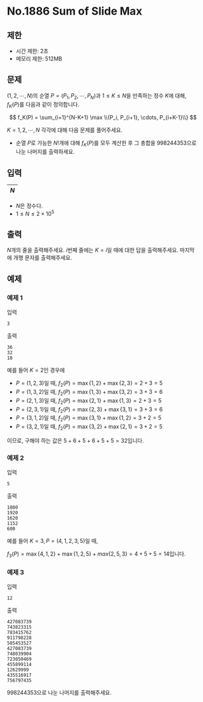 # No.1886 Sum of Slide Max

## 제한

- 시간 제한: 2초
- 메모리 제한: 512MB

## 문제

$(1, 2, \cdots, N)$의 순열 $P = (P_1, P_2, \cdots, P_N)$과 $1 \le K \le N$을 만족하는 정수 $K$에 대해, $f_K(P)$를 다음과 같이 정의합니다.

$$
f_K(P) = \sum_{i=1}^{N-K+1} \max \\{P_i, P_{i+1}, \cdots, P_{i+K-1}\\}
$$

$K = 1, 2, \cdots, N$ 각각에 대해 다음 문제를 풀어주세요.

- 순열 $P$로 가능한 $N!$개에 대해 $f_K(P)$를 모두 계산한 후 그 총합을 $998244353$으로 나눈 나머지를 출력하세요.

## 입력

|$N$|
|:-|

- $N$은 정수다.
- $1 \le N \le 2 \times 10^5$

## 출력

$N$개의 줄을 출력해주세요. $i$번째 줄에는 $K=i$일 때에 대한 답을 출력해주세요. 마지막에 개행 문자를 출력해주세요.

## 예제

### 예제 1

입력

```
3
```

출력

```
36
32
18
```

예를 들어 $K=2$인 경우에

- $P = (1, 2, 3)$일 때, $f_2(P) = \max\{1, 2\} + \max\{2, 3\} = 2 + 3 = 5$
- $P = (1, 3, 2)$일 때, $f_2(P) = \max\{1, 3\} + \max\{3, 2\} = 3 + 3 = 6$
- $P = (2, 1, 3)$일 때, $f_2(P) = \max\{2, 1\} + \max\{1, 3\} = 2 + 3 = 5$
- $P = (2, 3, 1)$일 때, $f_2(P) = \max\{2, 3\} + \max\{3, 1\} = 3 + 3 = 6$
- $P = (3, 1, 2)$일 때, $f_2(P) = \max\{3, 1\} + \max\{1, 2\} = 3 + 2 = 5$
- $P = (3, 2, 1)$일 때, $f_2(P) = \max\{3, 2\} + \max\{2, 1\} = 3 + 2 = 5$

이므로, 구해야 하는 값은 $5+6+5+6+5+5=32$입니다.

### 예제 2

입력

```
5
```

출력

```
1800
1920
1620
1152
600
```

예를 들어 $K=3, P=(4,1,2,3,5)$일 때, 

$f_3(P) = \max\{4,1,2\} +\max\{1,2,5\} + max\{2,5,3\} = 4+5+5=14$입니다.

### 예제 3

입력

```
12
```

출력

```
427083739
743823315
783415762
911798228
585453527
427083739
748039904
723050469
455899114
12629999
435516917
756797435
```

$998244353$으로 나눈 나머지를 출력해주세요.
